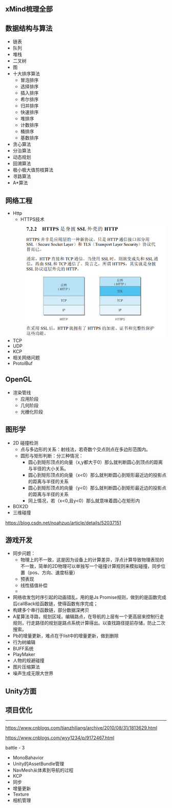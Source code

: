 

## xMind梳理全部

## 数据结构与算法

- 链表
- 队列
- 堆栈
- 二叉树
- 图
- 十大排序算法
  - 冒泡排序
  - 选择排序
  - 插入排序
  - 希尔排序
  - 归并排序
  - 快速排序
  - 堆排序
  - 计数排序
  - 桶排序
  - 基数排序
- 贪心算法
- 分治算法
- 动态规划
- 回溯算法
- 极小极大值剪枝算法
- 寻路算法
- A*算法

## 网络工程

- Http
  - HTTPS技术
![](2020-08-29-00-06-15.png)
- TCP
- UDP
- KCP
- 相关网络问题
- ProtolBuf

## OpenGL

- 渲染管线
    - 应用阶段
    - 几何阶段
    - 光栅化阶段


## 图形学

- 2D 碰撞检测
  - 点与多边形的关系：射线法，若奇数个交点则点在多边形范围内。
  - 圆形与矩形判断：分三种情况：
    - 圆心到矩形顶点的向量（x,y都大于0）那么就判断圆心到顶点的距离与半径的大小关系。
    - 圆心到矩形顶点的向量（x<0）那么就判断圆心到矩形最近边的投影点的距离与半径的关系
    - 圆心到矩形顶点的向量（y<0）那么就判断圆心到矩形最近边的投影点的距离与半径的关系
    - 同上情况，若（x<0,且y<0）那么就意味着圆心在矩形内
- BOX2D
- 三维碰撞

https://blog.csdn.net/noahzuo/article/details/52037151

## 游戏开发

- 同步问题：
  - 物理上的不一致，这是因为设备上的计算差异，浮点计算导致物理表现的不一致，简单的2D物理可以单独写一个碰撞计算规则来模拟碰撞，同步位置（pos、方向、速度标量）
  - 预表现
  - 线性插值补偿
  - 
- 网络收发包时序引起的动画错乱，用的是Js Promise规则，做到的是函数完成后callBack给函数链，使得函数有序完成；
- 构建多个串行函数链，部分数据深拷贝
- A星算法寻路，规划区域，编辑路点，在导航的上层有一个更高层来控制行走规则，行走路径的规划是路点系统计算得出。以查找路径提前存储，防止二次搜索。
- Pb的增量更新，难点在于list中的增量更新，做到删除
- 行为树编辑
- BUFF系统
- PlayMaker
- 人物的规避碰撞
- 图片压缩算法
- 噪声生成无限大世界

## Unity方面



## 项目优化













---


https://www.cnblogs.com/tianzhiliang/archive/2010/08/31/1813629.html


https://www.cnblogs.com/wyy1234/p/9172467.html





battle - 3


- MonoBahavior
- Unity的AssetBundle管理
- NavMesh从体素到导航的过程
- KCP
- 同步
- 增量更新
- Texture
- 相机管理